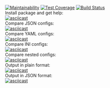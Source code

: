 [![Maintainability](https://api.codeclimate.com/v1/badges/0d2350ca73a0116aed33/maintainability)](https://codeclimate.com/github/ewwwgeny/project-lvl2-s413/maintainability)
[![Test Coverage](https://api.codeclimate.com/v1/badges/0d2350ca73a0116aed33/test_coverage)](https://codeclimate.com/github/ewwwgeny/project-lvl2-s413/test_coverage)
[![Build Status](https://travis-ci.org/ewwwgeny/project-lvl2-s413.svg?branch=master)](https://travis-ci.org/ewwwgeny/project-lvl2-s413)<br>
Install package and get help:<br>
[![asciicast](https://asciinema.org/a/SeBmgwvYnuERObFK4deIgkl0E.svg)](https://asciinema.org/a/SeBmgwvYnuERObFK4deIgkl0E)<br>
Compare JSON configs:<br>
[![asciicast](https://asciinema.org/a/4WYujPW4PQvBaU12nmNM0LCER.svg)](https://asciinema.org/a/4WYujPW4PQvBaU12nmNM0LCER)<br>
Compare YAML configs:<br>
[![asciicast](https://asciinema.org/a/DFu4b4dUKQZWnLSW8dsHuL7WV.svg)](https://asciinema.org/a/DFu4b4dUKQZWnLSW8dsHuL7WV)<br>
Compare INI configs:<br>
[![asciicast](https://asciinema.org/a/ZIw4HFXIHPL5bLM7QvtRvX0uP.svg)](https://asciinema.org/a/ZIw4HFXIHPL5bLM7QvtRvX0uP)<br>
Compare nested configs:<br>
[![asciicast](https://asciinema.org/a/vCtxzyzj7bv2llu206vNXmeLp.svg)](https://asciinema.org/a/vCtxzyzj7bv2llu206vNXmeLp)<br>
Output in plain format:<br>
[![asciicast](https://asciinema.org/a/cj9V76zqSpIRlF6Z56tn11Ec7.svg)](https://asciinema.org/a/cj9V76zqSpIRlF6Z56tn11Ec7)<br>
Output in JSON format:<br>
[![asciicast](https://asciinema.org/a/CJkkl3qFr6VcMGTjRPc7vwWQi.svg)](https://asciinema.org/a/CJkkl3qFr6VcMGTjRPc7vwWQi)<br>
